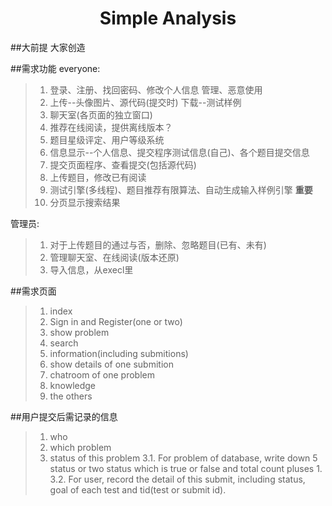 <h1 align="center">Simple Analysis</h1>

##大前提
大家创造

##需求功能
everyone:
> 1. 登录、注册、找回密码、修改个人信息       管理、恶意使用
> 2. 上传--头像图片、源代码(提交时) 下载--测试样例
> 3. 聊天室(各页面的独立窗口)
> 4. 推荐在线阅读，提供离线版本？
> 5. 题目星级评定、用户等级系统
> 6. 信息显示--个人信息、提交程序测试信息(自己)、各个题目提交信息
> 7. 提交页面程序、查看提交(包括源代码)
> 8. 上传题目，修改已有阅读
> 0. 测试引擎(多线程)、题目推荐有限算法、自动生成输入样例引擎 **重要**
> 0. 分页显示搜索结果

管理员:
> 1. 对于上传题目的通过与否，删除、忽略题目(已有、未有)
> 2. 管理聊天室、在线阅读(版本还原)
> 3. 导入信息，从execl里


##需求页面
> 1. index
> 2. Sign in and Register(one or two)
> 3. show problem
> 4. search
> 5. information(including submitions)
> 6. show details of one submition
> 7. chatroom of one problem
> 8. knowledge
> 9. the others


##用户提交后需记录的信息
> 1. who
> 2. which problem
> 3. status of this problem
> 3.1. For problem of database, write down 5 status or two status which is true or false and total count pluses 1.
> 3.2. For user, record the detail of this submit, including status, goal of each test and tid(test or submit id).
